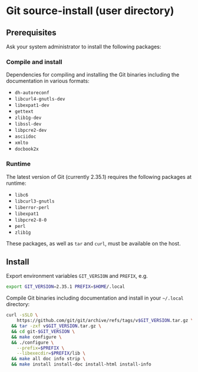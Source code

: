# Git source-install (user directory)



## Prerequisites

Ask your system administrator to install the following packages:

### Compile and install

Dependencies for compiling and installing the Git binaries including the
documentation in various formats:

*  `dh-autoreconf`
*  `libcurl4-gnutls-dev`
*  `libexpat1-dev`
*  `gettext`
*  `zlib1g-dev`
*  `libssl-dev`
*  `libpcre2-dev`
*  `asciidoc`
*  `xmlto`
*  `docbook2x`

### Runtime

The latest version of Git (currently 2.35.1) requires the following packages at
runtime:

*  `libc6`
*  `libcurl3-gnutls`
*  `liberror-perl`
*  `libexpat1`
*  `libpcre2-8-0`
*  `perl`
*  `zlib1g`

These packages, as well as `tar` and `curl`, must be available on the host.

## Install

Export environment variables `GIT_VERSION` and `PREFIX`, e.g.

```bash
export GIT_VERSION=2.35.1 PREFIX=$HOME/.local
```

Compile Git binaries including documentation and install in your `~/.local`
directory:

```bash
curl -sSLO \
    https://github.com/git/git/archive/refs/tags/v$GIT_VERSION.tar.gz \
  && tar -zxf v$GIT_VERSION.tar.gz \
  && cd git-$GIT_VERSION \
  && make configure \
  && ./configure \
    --prefix=$PREFIX \
    --libexecdir=$PREFIX/lib \
  && make all doc info strip \
  && make install install-doc install-html install-info
```
